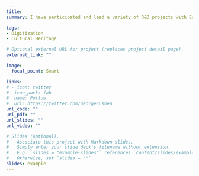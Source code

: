 ```yaml
---
title:
summary: I have participated and lead a variety of R&D projects with European and national funding including [BookSpace](http://old.hpclab.ceid.upatras.gr/home.php?action=projects_details&id=30&language=2), [BookTrade](http://old.hpclab.ceid.upatras.gr/home.php?action=projects_details&id=18&language=2), [Digitization of the Hellenic Cultural Content](http://old.hpclab.ceid.upatras.gr/home.php?action=projects_details&id=12&language=2), the [MINERVA](http://www.minervaeurope.org/) project series, [ATHENA](http://www.athenaeurope.org/), and the University of Patras Operational Programme for Education and Initial Vocational Training ([ΕΠΕΑΕΚ II](http://old.hpclab.ceid.upatras.gr/home.php?action=projects_details&id=39&language=2)) as well as its extension with innovative actions for semantic annotations of learning material, intelligent search and semantic interoperability.

tags:
- Digitization
- Cultural Heritage

# Optional external URL for project (replaces project detail page).
external_link: ""

image:
  focal_point: Smart

links:
# - icon: twitter
#  icon_pack: fab
#  name: Follow
#  url: https://twitter.com/georgecushen
url_code: ""
url_pdf: ""
url_slides: ""
url_video: ""

# Slides (optional).
#   Associate this project with Markdown slides.
#   Simply enter your slide deck's filename without extension.
#   E.g. `slides = "example-slides"` references `content/slides/example-slides.md`.
#   Otherwise, set `slides = ""`.
slides: example
---
```

